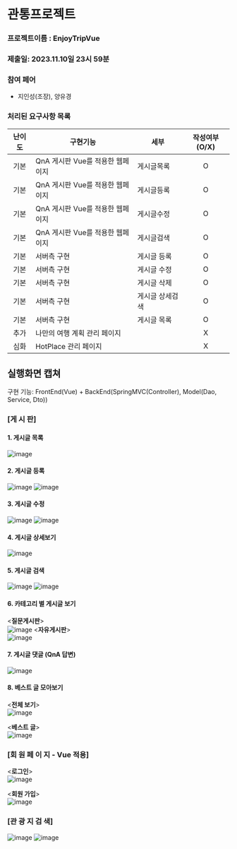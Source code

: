 # 관통프로젝트
### 프로젝트이름 : EnjoyTripVue
### 제출일: 2023.11.10일 23시 59분

### 참여 페어
- 지인성(조장), 양유경

### 처리된 요구사항 목록
|난이도|구현기능|세부|작성여부(O/X)|
|:---:|---|---|:---:|
|기본|QnA 게시판 Vue를 적용한 웹페이지|게시글목록|O|
|기본|QnA 게시판 Vue를 적용한 웹페이지|게시글등록|O|
|기본|QnA 게시판 Vue를 적용한 웹페이지|게시글수정|O|
|기본|QnA 게시판 Vue를 적용한 웹페이지|게시글검색|O|
|기본|서버측 구현|게시글 등록|O|
|기본|서버측 구현|게시글 수정|O|
|기본|서버측 구현|게시글 삭제|O|
|기본|서버측 구현|게시글 상세검색|O|
|기본|서버측 구현|게시글 목록|O|
|추가|나만의 여행 계획 관리 페이지||X|
|심화|HotPlace 관리  페이지||X|


## 실행화면 캡쳐
구현 기능: FrontEnd(Vue) + BackEnd(SpringMVC(Controller), Model(Dao, Service, Dto))

### [게 시 판]

#### 1. 게시글 목록
![image](/uploads/e794f830c669ab7a688673aca96b4eae/image.png)

#### 2. 게시글 등록
![image](/uploads/63284e96393588f47cefba92ba32c081/image.png)
![image](/uploads/32e5f6f90cfc2c6d11a0333f9fadd9cc/image.png)

#### 3. 게시글 수정
![image](/uploads/1379e822fde7704651b3f7f02d6b1b70/image.png)
![image](/uploads/5f3cf13a3a54e235d224ae5b6e0cbcb9/image.png)

#### 4. 게시글 상세보기
![image](/uploads/83df659430763695ba1af5acb5f62a4a/image.png)

#### 5. 게시글 검색
![image](/uploads/cbc585689c3065744eccbf7be663042e/image.png)
![image](/uploads/dfbf5550b9b0eb38b6badd80aecfd8f2/image.png)

#### 6. 카테고리 별 게시글 보기
<__질문게시판__> <br/>
![image](/uploads/d3c00b66f7053cc39b5c7f14465f5fd6/image.png)
<__자유게시판__> <br/>
![image](/uploads/dd42605c4c2058631e76d10cb8ec3db3/image.png)

#### 7. 게시글 댓글 (QnA 답변) 
![image](/uploads/2f2021f75c59b07967e884ff2d179f09/image.png)

#### 8. 베스트 글 모아보기
<__전체 보기__> <br/>
![image](/uploads/766a9c87047c7c742e0874f9045c450a/image.png)

<__베스트 글__> <br/>
![image](/uploads/401ab0a6916ef694487e379386f08045/image.png)

### [회 원 페 이 지 - Vue 적용]
<__로그인__> <br/>
![image](/uploads/8a1258d51124a6a40e39b23e34e42806/image.png)

<__회원 가입__> <br/>
![image](/uploads/595a8a020a3660fd876154cc503f40ec/image.png)

### [관 광 지 검 색]
![image](/uploads/408ad4b99552247ca089d9f3f05f5967/image.png)
![image](/uploads/d46eb648a1395929559abbf937a4713f/image.png)

